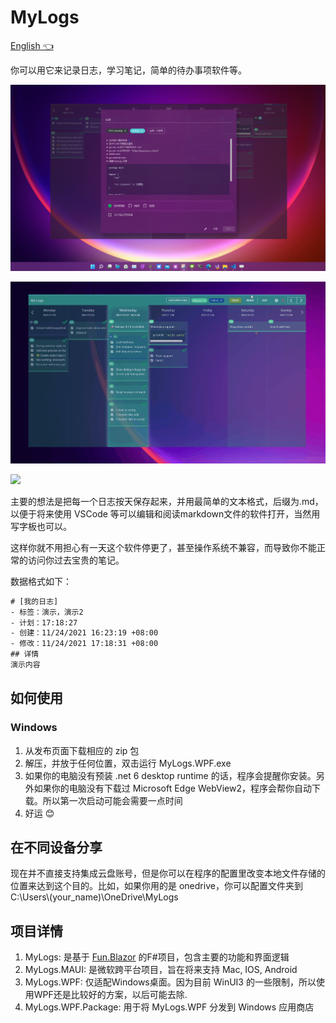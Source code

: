 # MyLogs 

[English 👈](./README.md)

你可以用它来记录日志，学习笔记，简单的待办事项软件等。

![](./Assets/mylogs-on-window11.png)

![](./Assets/mylogs-change-color.gif)

![](./Assets/mylogs-basic-demo.cn.gif)

主要的想法是把每一个日志按天保存起来，并用最简单的文本格式，后缀为.md，以便于将来使用 VSCode 等可以编辑和阅读markdown文件的软件打开，当然用写字板也可以。

这样你就不用担心有一天这个软件停更了，甚至操作系统不兼容，而导致你不能正常的访问你过去宝贵的笔记。

数据格式如下：

```txt
# [我的日志]
- 标签：演示，演示2
- 计划：17:18:27
- 创建：11/24/2021 16:23:19 +08:00
- 修改：11/24/2021 17:18:31 +08:00
## 详情
演示内容
```


## 如何使用

### Windows

1. 从发布页面下载相应的 zip 包
2. 解压，并放于任何位置，双击运行 MyLogs.WPF.exe
3. 如果你的电脑没有预装 .net 6 desktop runtime 的话，程序会提醒你安装。另外如果你的电脑没有下载过 Microsoft Edge WebView2，程序会帮你自动下载。所以第一次启动可能会需要一点时间
4. 好运 😊

## 在不同设备分享

现在并不直接支持集成云盘账号，但是你可以在程序的配置里改变本地文件存储的位置来达到这个目的。比如，如果你用的是 onedrive，你可以配置文件夹到 C:\Users\\(your_name)\OneDrive\MyLogs


## 项目详情

1. MyLogs: 是基于 [Fun.Blazor](https://github.com/slaveOftime/Fun.Blazor) 的F#项目，包含主要的功能和界面逻辑
2. MyLogs.MAUI: 是微软跨平台项目，旨在将来支持 Mac, IOS, Android
3. MyLogs.WPF: 仅适配Windows桌面。因为目前 WinUI3 的一些限制，所以使用WPF还是比较好的方案，以后可能去除.
4. MyLogs.WPF.Package: 用于将 MyLogs.WPF 分发到 Windows 应用商店

